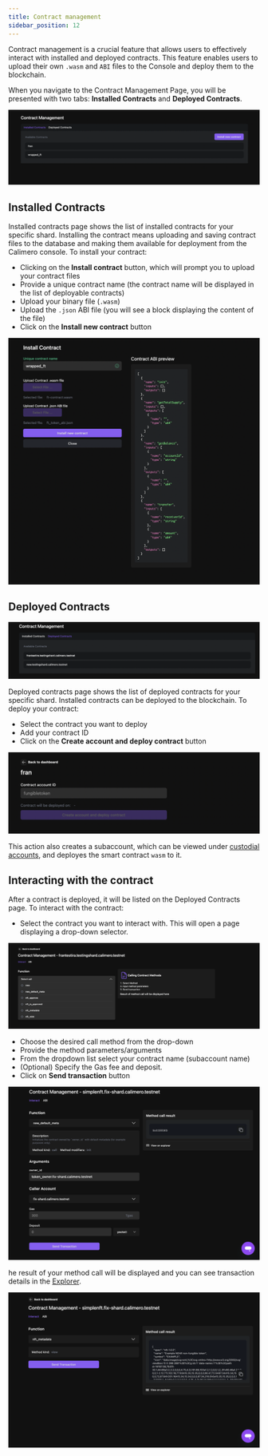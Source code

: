```yaml
---
title: Contract management
sidebar_position: 12
---
```


Contract management is a crucial feature that allows users to effectively interact with installed and deployed contracts. This feature enables users to upload their own `.wasm` and `ABI` files to the Console and deploy them to the blockchain.

When you navigate to the Contract Management Page, you will be presented with two tabs: **Installed Contracts** and **Deployed Contracts**.

![](../../static/img/contract_management.png)


## Installed Contracts

Installed contracts page shows the list of installed contracts for your specific shard. Installing the contract means uploading and saving contract files to the database and making them available for deployment from the Calimero console. To install your contract:

- Clicking on the **Install contract** button, which will prompt you to upload your contract files
- Provide a unique contract name (the contract name will be displayed in the list of deployable contracts)
- Upload your binary file (`.wasm`)
- Upload the `.json` ABI file (you will see a block displaying the content of the file)
- Click on the **Install new contract** button

![](../../static/img/install_contract.png)

## Deployed Contracts

![](../../static/img/deployed_contract-page.png)

Deployed contracts page shows the list of deployed contracts for your specific shard. Installed contracts can be deployed to the blockchain. To deploy your contract:

- Select the contract you want to deploy
- Add your contract ID
- Click on the **Create account and deploy contract** button

![](../../static/img/deployed-contract.png)

This action also creates a subaccount, which can be viewed under [custodial accounts](/docs/getting_started/custodial.md), and deployes the smart contract `wasm` to it.

## Interacting with the contract

After a contract is deployed, it will be listed on the Deployed Contracts page. To interact with the contract:

- Select the contract you want to interact with. This will open a page displaying a drop-down selector.

![](../../static/img/interact-contract.png)

- Choose the desired call method from the drop-down
- Provide the method parameters/arguments
- From the dropdown list select your contract name (subaccount name)
- (Optional) Specify the Gas fee and deposit.
- Click on **Send transaction** button

![](../../static/img/filled-contract.png)

he result of your method call will be displayed and you can see transaction details in the [Explorer](https://app.calimero.network/explorer/dashboard).

![](../../static/img/method-result-contract.png)
